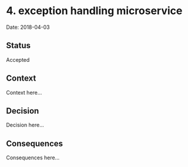 # 4. exception handling microservice

Date: 2018-04-03

## Status

Accepted

## Context

Context here...

## Decision

Decision here...

## Consequences

Consequences here...

